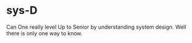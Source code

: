# sys-D
Can One really level Up to Senior by understanding system design. Well there is only one way to know.
